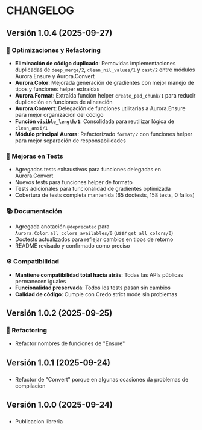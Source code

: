 # CHANGELOG

## Versión 1.0.4 (2025-09-27)

### 🔧 Optimizaciones y Refactoring

- **Eliminación de código duplicado**: Removidas implementaciones duplicadas de `deep_merge/2`, `clean_nil_values/1` y `cast/2` entre módulos Aurora.Ensure y Aurora.Convert
- **Aurora.Color**: Mejorada generación de gradientes con mejor manejo de tipos y funciones helper extraídas
- **Aurora.Format**: Extraída función helper `create_pad_chunk/1` para reducir duplicación en funciones de alineación
- **Aurora.Convert**: Delegación de funciones utilitarias a Aurora.Ensure para mejor organización del código
- **Función `visible_length/1`**: Consolidada para reutilizar lógica de `clean_ansi/1`
- **Módulo principal Aurora**: Refactorizado `format/2` con funciones helper para mejor separación de responsabilidades

### 🧪 Mejoras en Tests

- Agregados tests exhaustivos para funciones delegadas en Aurora.Convert
- Nuevos tests para funciones helper de formato
- Tests adicionales para funcionalidad de gradientes optimizada
- Cobertura de tests completa mantenida (65 doctests, 158 tests, 0 fallos)

### 📚 Documentación

- Agregada anotación `@deprecated` para `Aurora.Color.all_colors_availables/0` (usar `get_all_colors/0`)
- Doctests actualizados para reflejar cambios en tipos de retorno
- README revisado y confirmado como preciso

### ⚙️ Compatibilidad

- **Mantiene compatibilidad total hacia atrás**: Todas las APIs públicas permanecen iguales
- **Funcionalidad preservada**: Todos los tests pasan sin cambios
- **Calidad de código**: Cumple con Credo strict mode sin problemas

## Versión 1.0.2 (2025-09-25)

### 🔧 Refactoring

- Refactor nombres de funciones de "Ensure"

## Versión 1.0.1 (2025-09-24)

###

- Refactor de "Convert" porque en algunas ocasiones da problemas de compilacion

## Versión 1.0.0 (2025-09-24)

###

- Publicacion libreria
